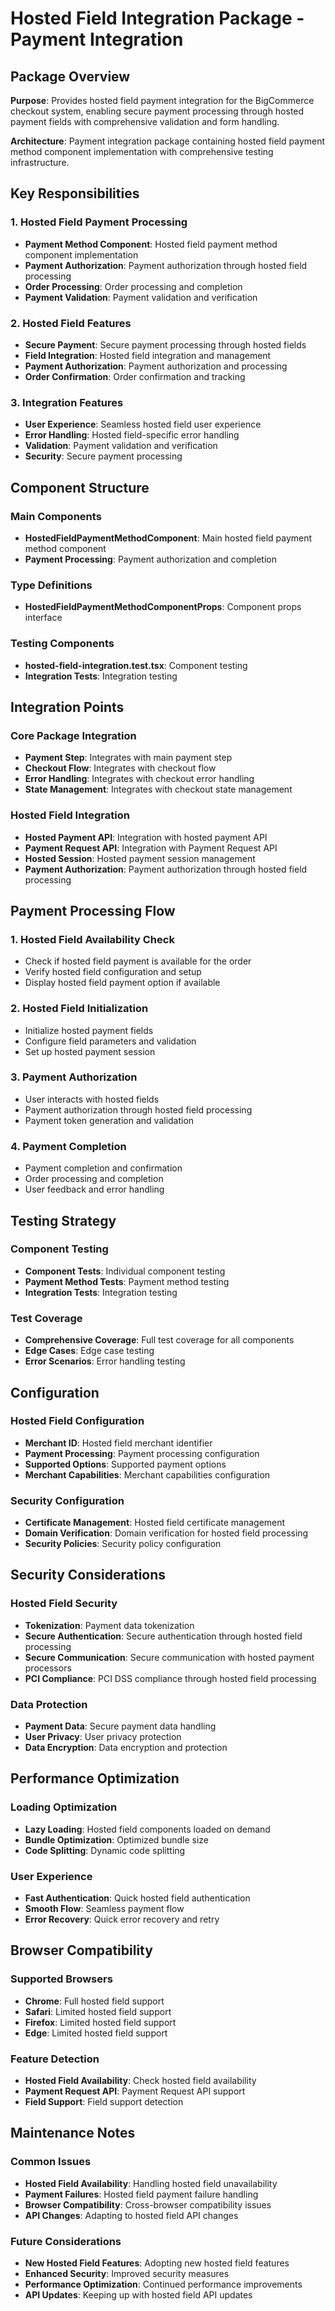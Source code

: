 # Hosted Field Integration Package - Payment Integration

## Package Overview

**Purpose**: Provides hosted field payment integration for the BigCommerce checkout system, enabling secure payment processing through hosted payment fields with comprehensive validation and form handling.

**Architecture**: Payment integration package containing hosted field payment method component implementation with comprehensive testing infrastructure.

## Key Responsibilities

### 1. Hosted Field Payment Processing
- **Payment Method Component**: Hosted field payment method component implementation
- **Payment Authorization**: Payment authorization through hosted field processing
- **Order Processing**: Order processing and completion
- **Payment Validation**: Payment validation and verification

### 2. Hosted Field Features
- **Secure Payment**: Secure payment processing through hosted fields
- **Field Integration**: Hosted field integration and management
- **Payment Authorization**: Payment authorization and processing
- **Order Confirmation**: Order confirmation and tracking

### 3. Integration Features
- **User Experience**: Seamless hosted field user experience
- **Error Handling**: Hosted field-specific error handling
- **Validation**: Payment validation and verification
- **Security**: Secure payment processing

## Component Structure

### Main Components
- **HostedFieldPaymentMethodComponent**: Main hosted field payment method component
- **Payment Processing**: Payment authorization and completion

### Type Definitions
- **HostedFieldPaymentMethodComponentProps**: Component props interface

### Testing Components
- **hosted-field-integration.test.tsx**: Component testing
- **Integration Tests**: Integration testing

## Integration Points

### Core Package Integration
- **Payment Step**: Integrates with main payment step
- **Checkout Flow**: Integrates with checkout flow
- **Error Handling**: Integrates with checkout error handling
- **State Management**: Integrates with checkout state management

### Hosted Field Integration
- **Hosted Payment API**: Integration with hosted payment API
- **Payment Request API**: Integration with Payment Request API
- **Hosted Session**: Hosted payment session management
- **Payment Authorization**: Payment authorization through hosted field processing

## Payment Processing Flow

### 1. Hosted Field Availability Check
- Check if hosted field payment is available for the order
- Verify hosted field configuration and setup
- Display hosted field payment option if available

### 2. Hosted Field Initialization
- Initialize hosted payment fields
- Configure field parameters and validation
- Set up hosted payment session

### 3. Payment Authorization
- User interacts with hosted fields
- Payment authorization through hosted field processing
- Payment token generation and validation

### 4. Payment Completion
- Payment completion and confirmation
- Order processing and completion
- User feedback and error handling

## Testing Strategy

### Component Testing
- **Component Tests**: Individual component testing
- **Payment Method Tests**: Payment method testing
- **Integration Tests**: Integration testing

### Test Coverage
- **Comprehensive Coverage**: Full test coverage for all components
- **Edge Cases**: Edge case testing
- **Error Scenarios**: Error handling testing

## Configuration

### Hosted Field Configuration
- **Merchant ID**: Hosted field merchant identifier
- **Payment Processing**: Payment processing configuration
- **Supported Options**: Supported payment options
- **Merchant Capabilities**: Merchant capabilities configuration

### Security Configuration
- **Certificate Management**: Hosted field certificate management
- **Domain Verification**: Domain verification for hosted field processing
- **Security Policies**: Security policy configuration

## Security Considerations

### Hosted Field Security
- **Tokenization**: Payment data tokenization
- **Secure Authentication**: Secure authentication through hosted field processing
- **Secure Communication**: Secure communication with hosted payment processors
- **PCI Compliance**: PCI DSS compliance through hosted field processing

### Data Protection
- **Payment Data**: Secure payment data handling
- **User Privacy**: User privacy protection
- **Data Encryption**: Data encryption and protection

## Performance Optimization

### Loading Optimization
- **Lazy Loading**: Hosted field components loaded on demand
- **Bundle Optimization**: Optimized bundle size
- **Code Splitting**: Dynamic code splitting

### User Experience
- **Fast Authentication**: Quick hosted field authentication
- **Smooth Flow**: Seamless payment flow
- **Error Recovery**: Quick error recovery and retry

## Browser Compatibility

### Supported Browsers
- **Chrome**: Full hosted field support
- **Safari**: Limited hosted field support
- **Firefox**: Limited hosted field support
- **Edge**: Limited hosted field support

### Feature Detection
- **Hosted Field Availability**: Check hosted field availability
- **Payment Request API**: Payment Request API support
- **Field Support**: Field support detection

## Maintenance Notes

### Common Issues
- **Hosted Field Availability**: Handling hosted field unavailability
- **Payment Failures**: Hosted field payment failure handling
- **Browser Compatibility**: Cross-browser compatibility issues
- **API Changes**: Adapting to hosted field API changes

### Future Considerations
- **New Hosted Field Features**: Adopting new hosted field features
- **Enhanced Security**: Improved security measures
- **Performance Optimization**: Continued performance improvements
- **API Updates**: Keeping up with hosted field API updates
